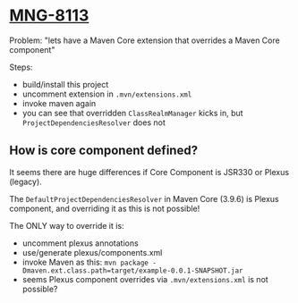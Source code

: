 # [MNG-8113](https://issues.apache.org/jira/browse/MNG-8113)

Problem: "lets have a Maven Core extension that overrides a Maven Core component"

Steps:
* build/install this project
* uncomment extension in `.mvn/extensions.xml`
* invoke maven again
* you can see that overridden `ClassRealmManager` kicks in, but `ProjectDependenciesResolver` does not 

## How is core component defined?

It seems there are huge differences if Core Component is JSR330 or Plexus (legacy).

The `DefaultProjectDependenciesResolver` in Maven Core (3.9.6) is Plexus component, and
overriding it as this is not possible!

The ONLY way to override it is:
* uncomment plexus annotations
* use/generate plexus/components.xml
* invoke Maven as this: `mvn package -Dmaven.ext.class.path=target/example-0.0.1-SNAPSHOT.jar`
* seems Plexus component overrides via `.mvn/extensions.xml` is not possible?